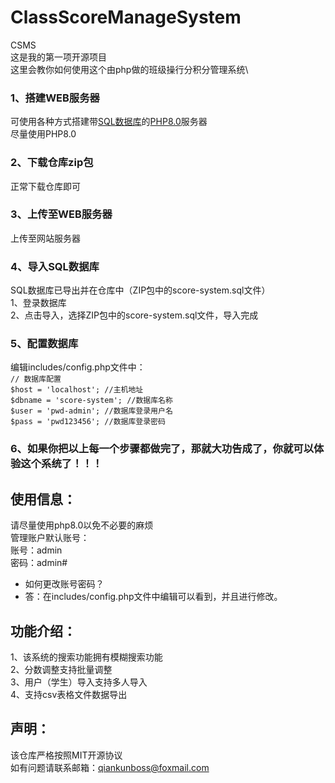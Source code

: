 # ClassScoreManageSystem
CSMS\
这是我的第一项开源项目\
这里会教你如何使用这个由php做的班级操行分积分管理系统\

### 1、搭建WEB服务器
可使用各种方式搭建带<ins>SQL数据库</ins>的<ins>PHP8.0</ins>服务器\
尽量使用PHP8.0

### 2、下载仓库zip包
正常下载仓库即可

### 3、上传至WEB服务器
上传至网站服务器

### 4、导入SQL数据库
SQL数据库已导出并在仓库中（ZIP包中的score-system.sql文件）\
  1、登录数据库\
  2、点击导入，选择ZIP包中的score-system.sql文件，导入完成
### 5、配置数据库
  编辑includes/config.php文件中：\
    `// 数据库配置`\
    `$host = 'localhost'; //主机地址`\
    `$dbname = 'score-system'; //数据库名称`\
    `$user = 'pwd-admin'; //数据库登录用户名`\
    `$pass = 'pwd123456'; //数据库登录密码`
### 6、如果你把以上每一个步骤都做完了，那就大功告成了，你就可以体验这个系统了！！！

## 使用信息：
请尽量使用php8.0以免不必要的麻烦\
管理账户默认账号：\
账号：admin\
密码：admin#
* 如何更改账号密码？
* 答：在includes/config.php文件中编辑可以看到，并且进行修改。


## 功能介绍：
1、该系统的搜索功能拥有模糊搜索功能\
2、分数调整支持批量调整\
3、用户（学生）导入支持多人导入\
4、支持csv表格文件数据导出

## 声明：
该仓库严格按照MIT开源协议\
如有问题请联系邮箱：qiankunboss@foxmail.com
